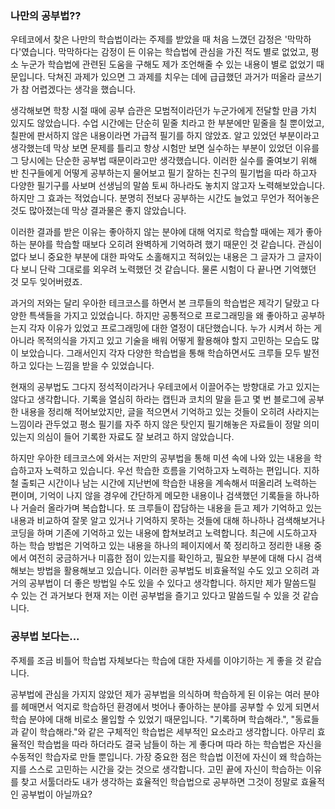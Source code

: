 ### 나만의 공부법??

 우테코에서 찾은 나만의 학습법이라는 주제를 받았을 때 처음 느꼈던 감정은 '막막하다'였습니다. 막막하다는 감정이 든 이유는 학습법에 관심을 가진 적도 별로 없었고, 평소 누군가 학습법에 관련된 도움을 구해도 제가 조언해줄 수 있는 내용이 별로 없었기 때문입니다. 닥쳐진 과제가 있으면 그 과제를 치우는 데에 급급했던 과거가 떠올라 글쓰기가 참 어렵겠다는 생각을 했습니다.

 생각해보면 학창 시절 때에 공부 습관은 모범적이라던가 누군가에게 전달할 만큼 가치 있지도 않았습니다. 수업 시간에는 단순히 밑줄 치라고 한 부분에만 밑줄을 칠 뿐이었고, 칠판에 판서하지 않은 내용이라면 가급적 필기를 하지 않았죠. 알고 있었던 부분이라고 생각했는데 막상 보면 문제를 틀리고 항상 시험만 보면 실수하는 부분이 있었던 이유를 그 당시에는 단순한 공부법 때문이라고만 생각했습니다. 이러한 실수를 줄여보기 위해 반 친구들에게 어떻게 공부하는지 물어보고 필기 잘하는 친구의 필기법을 따라 하고자 다양한 필기구를 사보며 선생님의 말씀 토씨 하나라도 놓치지 않고자 노력해보았습니다. 하지만 그 효과는 적었습니다. 분명히 전보다 공부하는 시간도 늘었고 무언가 적어놓은 것도 많아졌는데 막상 결과물은 좋지 않았습니다.

 이러한 결과를 받은 이유는 좋아하지 않는 분야에 대해 억지로 학습할 때에는 제가 좋아하는 분야를 학습할 때보다 오히려 완벽하게 기억하려 했기 때문인 것 같습니다. 관심이 없다 보니 중요한 부분에 대한 파악도 소홀해지고 적혀있는 내용은 그 글자가 그 글자이다 보니 단락 그대로를 외우려 노력했던 것 같습니다. 물론 시험이 다 끝나면 기억했던 것 모두 잊어버렸죠.
 
 과거의 저와는 달리 우아한 테크코스를 하면서 본 크루들의 학습법은 제각기 달랐고 다양한 특색들을 가지고 있었습니다. 하지만 공통적으로 프로그래밍을 왜 좋아하고 공부하는지 각자 이유가 있었고 프로그래밍에 대한 열정이 대단했습니다. 누가 시켜서 하는 게 아니라 목적의식을 가지고 있고 기술을 배워 어떻게 활용해야 할지 고민하는 모습도 많이 보았습니다. 그래서인지 각자 다양한 학습법을 통해 학습하면서도 크루들 모두 발전하고 있다는 느낌을 받을 수 있었습니다.

 현재의 공부법도 그다지 정석적이라거나 우테코에서 이끌어주는 방향대로 가고 있지는 않다고 생각합니다. 기록을 열심히 하라는 캡틴과 코치의 말을 듣고 몇 번 블로그에 공부한 내용을 정리해 적어보았지만, 글을 적으면서 기억하고 있는 것들이 오히려 사라지는 느낌이라 관두었고 평소 필기를 자주 하지 않은 탓인지 필기해놓은 자료들이 정말 의미 있는지 의심이 들어 기록한 자료도 잘 보려고 하지 않았습니다.

 하지만 우아한 테크코스에 와서는 저만의 공부법을 통해 미션 속에 나와 있는 내용을 학습하고자 노력하고 있습니다. 우선 학습한 흐름을 기억하고자 노력하는 편입니다. 지하철 출퇴근 시간이나 남는 시간에 지난번에 학습한 내용을 계속해서 떠올리려 노력하는 편이며, 기억이 나지 않을 경우에 간단하게 메모한 내용이나 검색했던 기록들을 하나하나 거슬러 올라가며 복습합니다. 또 크루들이 잡담하는 내용을 듣고 제가 기억하고 있는 내용과 비교하여 잘못 알고 있거나 기억하지 못하는 것들에 대해 하나하나 검색해보거나 코딩을 하며 기존에 기억하고 있는 내용에 합쳐보려고 노력합니다. 최근에 시도하고자 하는 학습 방법은 기억하고 있는 내용을 하나의 페이지에서 쭉 정리하고 정리한 내용 중에서 여전히 궁금하거나 미흡한 점이 있는지를 확인하고, 필요한 부분에 대해 다시 검색해보는 방법을 활용해보고 있습니다. 이러한 공부법도 비효율적일 수도 있고 오히려 과거의 공부법이 더 좋은 방법일 수도 있을 수 있다고 생각합니다. 하지만 제가 말씀드릴 수 있는 건 과거보다 현재 저는 이런 공부법을 즐기고 있다고 말씀드릴 수 있을 것 같습니다.

### 공부법 보다는...

 주제를 조금 비틀어 학습법 자체보다는 학습에 대한 자세를 이야기하는 게 좋을 것 같습니다.
 
공부법에 관심을 가지지 않았던 제가 공부법을 의식하며 학습하게 된 이유는 여러 분야를 헤매면서 억지로 학습하던 환경에서 벗어나 좋아하는 분야를 공부할 수 있게 되면서 학습 분야에 대해 비로소 몰입할 수 있었기 때문입니다. "기록하며 학습해라.", "동료들과 같이 학습해라."와 같은 구체적인 학습법은 세부적인 요소라고 생각합니다. 아무리 효율적인 학습법을 따라 하더라도 결국 남들이 하는 게 좋다며 따라 하는 학습법은 자신을 수동적인 학습자로 만들 뿐입니다. 가장 중요한 점은 학습법 이전에 자신이 왜 학습하는지를 스스로 고민하는 시간을 갖는 것으로 생각합니다. 고민 끝에 자신이 학습하는 이유를 찾고 서툴더라도 내가 생각하는 효율적인 학습법으로 공부하면 그것이 정말로 효율적인 공부법이 아닐까요?
